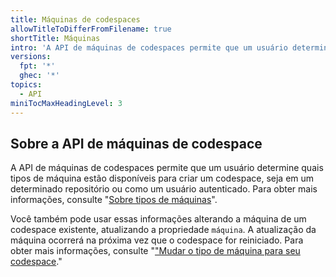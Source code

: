 ```yaml
---
title: Máquinas de codespaces
allowTitleToDifferFromFilename: true
shortTitle: Máquinas
intro: 'A API de máquinas de codespaces permite que um usuário determine quais tipos de máquina estão disponíveis para criar um codespace, seja em um determinado repositório ou como um usuário autenticado.'
versions:
  fpt: '*'
  ghec: '*'
topics:
  - API
miniTocMaxHeadingLevel: 3
---
```


## Sobre a API de máquinas de codespace

A API de máquinas de codespaces permite que um usuário determine quais tipos de máquina estão disponíveis para criar um codespace, seja em um determinado repositório ou como um usuário autenticado. Para obter mais informações, consulte "[Sobre tipos de máquinas](/codespaces/developing-in-codespaces/changing-the-machine-type-for-your-codespace#about-machine-types)".

Você também pode usar essas informações alterando a máquina de um codespace existente, atualizando a propriedade `máquina`. A atualização da máquina ocorrerá na próxima vez que o codespace for reiniciado. Para obter mais informações, consulte "["Mudar o tipo de máquina para seu codespace](/codespaces/developing-in-codespaces/changing-the-machine-type-for-your-codespace)."
